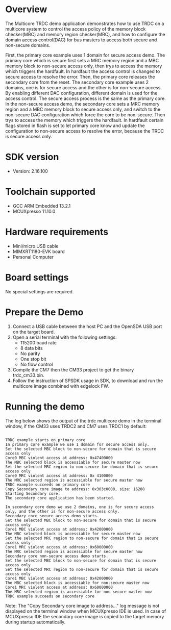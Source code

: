 Overview
========
The Multicore TRDC demo application demonstrates how to use TRDC on a multicore system
to control the access policy of the memory block checker(MBC) and memory region
checker(MRC), and how to configure the domain access control(DAC) for bus masters
to access both secure and non-secure domains.

First, the primary core example uses 1 domain for secure access demo. The primary
core which is secure first sets a MRC memory region and a MBC memory block to non-secure
access only, then trys to access the memory which triggers the hardfault. In hardfault
the access control is changed to secure access to resolve the error.
Then, the primary core releases the secondary core from the reset. The secondary core
example uses 2 domains, one is for secure access and the other is for non-secure access.
By enabling different DAC configuration, different domain is used for the access control.
The secure access process is the same as the primary core.
In the non-secure access demo, the secondary core sets a MRC memory region and a MBC memory
block to secure access only, and switch to the non-secure DAC configuration which force
the core to be non-secure. Then trys to access the memory which triggers the hardfault.
In hardfault certain flags stored in flash is set to let primary core know and update
the configuration to non-secure access to resolve the error, because the TRDC is secure
access only.

SDK version
===========
- Version: 2.16.100

Toolchain supported
===================
- GCC ARM Embedded  13.2.1
- MCUXpresso  11.10.0

Hardware requirements
=====================
- Mini/micro USB cable
- MIMXRT1180-EVK board
- Personal Computer

Board settings
==============
No special settings are required.

Prepare the Demo
================
1.  Connect a USB cable between the host PC and the OpenSDA USB port on the target board.
2.  Open a serial terminal with the following settings:
    - 115200 baud rate
    - 8 data bits
    - No parity
    - One stop bit
    - No flow control
3.  Compile the CM7 then the CM33 project to get the binary trdc_cm33.bin.
4.  Follow the instruction of SPSDK usage in SDK, to download and run the multicore image combined with edgelock FW.

Running the demo
================
The log below shows the output of the trdc multicore demo in the terminal window, if the CM33 uses TRDC2 and CM7 uses TRDC1 by default:
~~~~~~~~~~~~~~~~~~~~~~~~~~~~~~~~~~~

TRDC example starts on primary core
In primary core example we use 1 domain for secure access only.
Set the selected MBC block to non-secure for domain that is secure access only
Core0 MBC violent access at address: 0x47400000
The MBC selected block is accessiable for secure master now
Set the selected MRC region to non-secure for domain that is secure access only
Core0 MRC violent access at address: 0x 4100000
The MRC selected region is accessiable for secure master now
TRDC example succeeds on primary core
Copy Secondary core image to address: 0x303c0000, size: 16208
Starting Secondary core.
The secondary core application has been started.

In secondary core demo we use 2 domains, one is for secure access only, and the other is for non-secure access only.
Secondary core secure access demo starts.
Set the selected MBC block to non-secure for domain that is secure access only
Core1 MBC violent access at address: 0x42000000
The MBC selected block is accessiable for secure master now
Set the selected MRC region to non-secure for domain that is secure access only
Core1 MRC violent access at address: 0x60000000
The MRC selected region is accessiable for secure master now
Secondary core non-secure access demo starts.
Set the selected MBC block to non-secure for domain that is secure access only
Set the selected MRC region to non-secure for domain that is secure access only
Core1 MBC violent access at address: 0x42000000
The MBC selected block is accessiable for non-secure master now
Core1 MRC violent access at address: 0x60000000
The MRC selected region is accessiable for non-secure master now
TRDC example succeeds on secondary core

~~~~~~~~~~~~~~~~~~~~~~~~~~~~~~~~~~~
Note:
The "Copy Secondary core image to address..." log message is not displayed on the terminal window when MCUXpresso IDE is used.
In case of MCUXpresso IDE the secondary core image is copied to the target memory during startup automatically.
